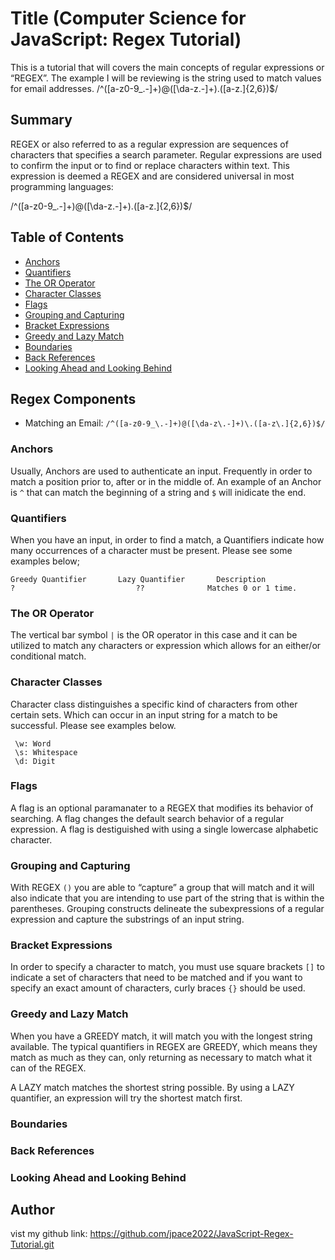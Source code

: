 # Title (Computer Science for JavaScript: Regex Tutorial)

This is a tutorial that will covers the main concepts of regular expressions or “REGEX”. The example I will be reviewing is the string used to match values for email addresses. /^([a-z0-9_\.-]+)@([\da-z\.-]+)\.([a-z\.]{2,6})$/

## Summary

REGEX or also referred to as a regular expression are sequences of characters that specifies a search parameter. Regular expressions are used to confirm the input or to find or replace characters within text. This expression is deemed a REGEX and are considered universal in most programming languages:

 /^([a-z0-9_\.-]+)@([\da-z\.-]+)\.([a-z\.]{2,6})$/


## Table of Contents

- [Anchors](#anchors)
- [Quantifiers](#quantifiers)
- [The OR Operator](#the-or-operator)
- [Character Classes](#character-classes)
- [Flags](#flags)
- [Grouping and Capturing](#grouping-and-capturing)
- [Bracket Expressions](#bracket-expressions)
- [Greedy and Lazy Match](#greedy-and-lazy-match)
- [Boundaries](#boundaries)
- [Back References](#back-references)
- [Looking Ahead and Looking Behind](#looking-ahead-and-looking-behind)

## Regex Components

* Matching an Email: `/^([a-z0-9_\.-]+)@([\da-z\.-]+)\.([a-z\.]{2,6})$/`

### Anchors
Usually, Anchors are used to authenticate an input. Frequently in order to match a position prior to, after or in the middle of. An example of an Anchor is ```^``` that can match the beginning of a string and ```$``` will inidicate the end. 

### Quantifiers
When you have an input, in order to find a match, a Quantifiers indicate how many occurrences of a character must be present. Please see some examples below;

```
Greedy Quantifier       Lazy Quantifier       Description  
?                           ??              Matches 0 or 1 time. 

```

### The OR Operator
The vertical bar symbol ```|``` is the OR operator in this case and it can be utilized to match any characters or expression which allows for an either/or conditional match.

### Character Classes
Character class distinguishes a specific kind of characters from other certain sets. Which can occur in an input string for a match to be successful. Please see examples below. 
```
 \w: Word
 \s: Whitespace
 \d: Digit

```

### Flags
A flag is an optional paramanater to a REGEX that modifies its behavior of searching. A flag changes the default search behavior of a regular expression. A flag is destiguished with using a single lowercase alphabetic character. 

### Grouping and Capturing
With REGEX ```()``` you are able to “capture” a group that will match and it will also indicate that you are intending to use part of the string that is within the parentheses. Grouping constructs delineate the subexpressions of a regular expression and capture the substrings of an input string. 

### Bracket Expressions
In order to specify a character to match, you must use square brackets ```[]``` to indicate a set of characters that need to be matched and if you want to specify an exact amount of characters, curly braces ```{}``` should be used.  

### Greedy and Lazy Match
When you have a GREEDY match, it will match you with the longest string available. The typical quantifiers in REGEX are GREEDY, which means they match as much as they can, only returning as necessary to match what it can of the REGEX. 

A LAZY match matches the shortest string possible. By using a LAZY quantifier, an expression will try the shortest match first. 

### Boundaries

### Back References

### Looking Ahead and Looking Behind

## Author

vist my github link: https://github.com/jpace2022/JavaScript-Regex-Tutorial.git
